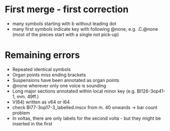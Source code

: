 # First merge - first correction

* many symbols starting with b without leading dot
* many first symbols indicate key with following @none, e.g. .C.@none (most of the pieces start with a single not pick-up)


# Remaining errors

* Repeated identical symbols
* Organ points miss ending brackets
* Suspensions have been annotated as organ points
* @none wherever only one voice is sounding
* Long major sections annotated within local minor key (e.g. BI126-3op41-1, mm. 49ff.)
* V(64) written as v64 or i64
* check BI77-3op17-3_labelled.mscx from m. 40 onwards -> bar count problem
* In voltas, there are only labels for the second volta - but they might be inserted in the first